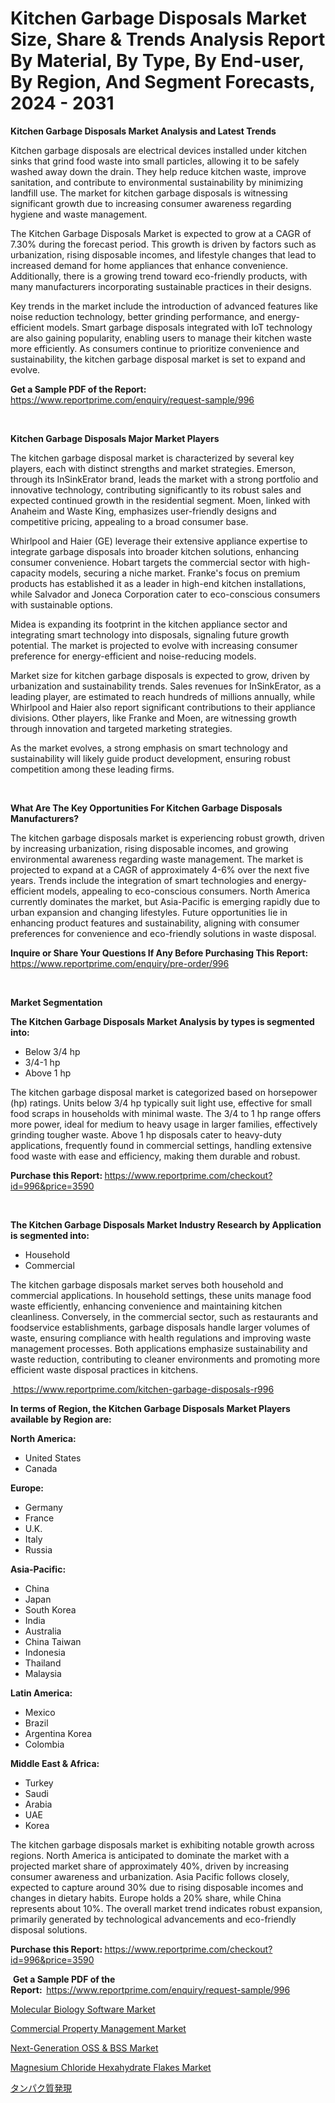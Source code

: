 <p><h1>Kitchen Garbage Disposals Market Size, Share & Trends Analysis Report By Material, By Type, By End-user, By Region, And Segment Forecasts, 2024 - 2031</h1></p><p><strong>Kitchen Garbage Disposals Market Analysis and Latest Trends</strong></p>
<p><p>Kitchen garbage disposals are electrical devices installed under kitchen sinks that grind food waste into small particles, allowing it to be safely washed away down the drain. They help reduce kitchen waste, improve sanitation, and contribute to environmental sustainability by minimizing landfill use. The market for kitchen garbage disposals is witnessing significant growth due to increasing consumer awareness regarding hygiene and waste management.</p><p>The Kitchen Garbage Disposals Market is expected to grow at a CAGR of 7.30% during the forecast period. This growth is driven by factors such as urbanization, rising disposable incomes, and lifestyle changes that lead to increased demand for home appliances that enhance convenience. Additionally, there is a growing trend toward eco-friendly products, with many manufacturers incorporating sustainable practices in their designs.</p><p>Key trends in the market include the introduction of advanced features like noise reduction technology, better grinding performance, and energy-efficient models. Smart garbage disposals integrated with IoT technology are also gaining popularity, enabling users to manage their kitchen waste more efficiently. As consumers continue to prioritize convenience and sustainability, the kitchen garbage disposal market is set to expand and evolve.</p></p>
<p><strong>Get a Sample PDF of the Report:&nbsp;</strong> <a href="https://www.reportprime.com/enquiry/request-sample/996">https://www.reportprime.com/enquiry/request-sample/996</a></p>
<p>&nbsp;</p>
<p><strong>Kitchen Garbage Disposals Major Market Players</strong></p>
<p><p>The kitchen garbage disposal market is characterized by several key players, each with distinct strengths and market strategies. Emerson, through its InSinkErator brand, leads the market with a strong portfolio and innovative technology, contributing significantly to its robust sales and expected continued growth in the residential segment. Moen, linked with Anaheim and Waste King, emphasizes user-friendly designs and competitive pricing, appealing to a broad consumer base.</p><p>Whirlpool and Haier (GE) leverage their extensive appliance expertise to integrate garbage disposals into broader kitchen solutions, enhancing consumer convenience. Hobart targets the commercial sector with high-capacity models, securing a niche market. Franke's focus on premium products has established it as a leader in high-end kitchen installations, while Salvador and Joneca Corporation cater to eco-conscious consumers with sustainable options.</p><p>Midea is expanding its footprint in the kitchen appliance sector and integrating smart technology into disposals, signaling future growth potential. The market is projected to evolve with increasing consumer preference for energy-efficient and noise-reducing models.</p><p>Market size for kitchen garbage disposals is expected to grow, driven by urbanization and sustainability trends. Sales revenues for InSinkErator, as a leading player, are estimated to reach hundreds of millions annually, while Whirlpool and Haier also report significant contributions to their appliance divisions. Other players, like Franke and Moen, are witnessing growth through innovation and targeted marketing strategies.</p><p>As the market evolves, a strong emphasis on smart technology and sustainability will likely guide product development, ensuring robust competition among these leading firms.</p></p>
<p>&nbsp;</p>
<p><strong>What Are The Key Opportunities For Kitchen Garbage Disposals Manufacturers?</strong></p>
<p><p>The kitchen garbage disposals market is experiencing robust growth, driven by increasing urbanization, rising disposable incomes, and growing environmental awareness regarding waste management. The market is projected to expand at a CAGR of approximately 4-6% over the next five years. Trends include the integration of smart technologies and energy-efficient models, appealing to eco-conscious consumers. North America currently dominates the market, but Asia-Pacific is emerging rapidly due to urban expansion and changing lifestyles. Future opportunities lie in enhancing product features and sustainability, aligning with consumer preferences for convenience and eco-friendly solutions in waste disposal.</p></p>
<p><strong>Inquire or Share Your Questions If Any Before Purchasing This Report:</strong> <a href="https://www.reportprime.com/enquiry/pre-order/996">https://www.reportprime.com/enquiry/pre-order/996</a></p>
<p>&nbsp;</p>
<p><strong>Market Segmentation</strong></p>
<p><strong>The Kitchen Garbage Disposals Market Analysis by types is segmented into:</strong></p>
<p><ul><li>Below 3/4 hp</li><li>3/4-1 hp</li><li>Above 1 hp</li></ul></p>
<p><p>The kitchen garbage disposal market is categorized based on horsepower (hp) ratings. Units below 3/4 hp typically suit light use, effective for small food scraps in households with minimal waste. The 3/4 to 1 hp range offers more power, ideal for medium to heavy usage in larger families, effectively grinding tougher waste. Above 1 hp disposals cater to heavy-duty applications, frequently found in commercial settings, handling extensive food waste with ease and efficiency, making them durable and robust.</p></p>
<p><strong>Purchase this Report:&nbsp;</strong><a href="https://www.reportprime.com/checkout?id=996&price=3590">https://www.reportprime.com/checkout?id=996&price=3590</a></p>
<p>&nbsp;</p>
<p><strong>The Kitchen Garbage Disposals Market Industry Research by Application is segmented into:</strong></p>
<p><ul><li>Household</li><li>Commercial</li></ul></p>
<p><p>The kitchen garbage disposals market serves both household and commercial applications. In household settings, these units manage food waste efficiently, enhancing convenience and maintaining kitchen cleanliness. Conversely, in the commercial sector, such as restaurants and foodservice establishments, garbage disposals handle larger volumes of waste, ensuring compliance with health regulations and improving waste management processes. Both applications emphasize sustainability and waste reduction, contributing to cleaner environments and promoting more efficient waste disposal practices in kitchens.</p></p>
<p><a href="https://www.reportprime.com/kitchen-garbage-disposals-r996">&nbsp;https://www.reportprime.com/kitchen-garbage-disposals-r996</a></p>
<p><strong>In terms of Region, the Kitchen Garbage Disposals Market Players available by Region are:</strong></p>
<p>
    <p> <strong> North America: </strong>
        <ul>
            <li>United States</li>
            <li>Canada</li>
        </ul>
        </p> 
    <p> <strong> Europe: </strong>
        <ul>
            <li>Germany</li>
            <li>France</li>
            <li>U.K.</li>
            <li>Italy</li>
            <li>Russia</li>
        </ul>
        </p> 
    <p> <strong> Asia-Pacific: </strong>
        <ul>
            <li>China</li>
            <li>Japan</li>
            <li>South Korea</li>
            <li>India</li>
            <li>Australia</li>
            <li>China Taiwan</li>
            <li>Indonesia</li>
            <li>Thailand</li>
            <li>Malaysia</li>
        </ul>
        </p> 
    <p> <strong> Latin America: </strong>
        <ul>
            <li>Mexico</li>
            <li>Brazil</li>
            <li>Argentina Korea</li>
            <li>Colombia</li>
        </ul>
        </p> 
    <p> <strong> Middle East & Africa: </strong>
        <ul>
            <li>Turkey</li>
            <li>Saudi</li>
            <li>Arabia</li>
            <li>UAE</li>
            <li>Korea</li>
        </ul>
    </p>
    </p>
<p><p>The kitchen garbage disposals market is exhibiting notable growth across regions. North America is anticipated to dominate the market with a projected market share of approximately 40%, driven by increasing consumer awareness and urbanization. Asia Pacific follows closely, expected to capture around 30% due to rising disposable incomes and changes in dietary habits. Europe holds a 20% share, while China represents about 10%. The overall market trend indicates robust expansion, primarily generated by technological advancements and eco-friendly disposal solutions.</p></p>
<p><strong>Purchase this Report: </strong><a href="https://www.reportprime.com/checkout?id=996&price=3590">https://www.reportprime.com/checkout?id=996&price=3590</a></p>
<p>&nbsp;<strong>Get a Sample PDF of the Report:&nbsp;&nbsp;</strong><a href="https://www.reportprime.com/enquiry/request-sample/996">https://www.reportprime.com/enquiry/request-sample/996</a></p>
<p><strong></strong></p>
<p><p><a href="https://medium.com/@kaylagreenj1521/global-molecular-biology-software-market-sector-2024-2031-market-metrics-and-market-strategic-81aa141c93b7">Molecular Biology Software Market</a></p><p><a href="https://medium.com/@kaylagreenj1521/commercial-property-management-market-global-market-insights-and-sales-trends-2024-to-2031-db255a0d736a">Commercial Property Management Market</a></p><p><a href="https://issuu.com/reportprime-2/docs/next-generation-oss-bss-market-size_71efca3b546ab7">Next-Generation OSS & BSS Market</a></p><p><a href="https://www.linkedin.com/pulse/strategic-market-insights-global-magnesium-chloride-hexahydrate-y9cec?trackingId=jhVDhNd3Rwu8JvbhWtiDPA%3D%3D">Magnesium Chloride Hexahydrate Flakes Market</a></p><p><a href="https://medium.com/@ertg45hg/%E3%82%BF%E3%83%B3%E3%83%91%E3%82%AF%E8%B3%AA%E7%99%BA%E7%8F%BE%E5%B8%82%E5%A0%B4-2024%E5%B9%B4%E3%81%8B%E3%82%892031%E5%B9%B4%E3%81%BE%E3%81%A7%E3%81%AE%E6%A5%AD%E7%95%8C%E5%8B%95%E5%90%91%E3%81%A8%E4%BA%88%E6%B8%AC-ff749e1be13e">タンパク質発現</a></p></p>